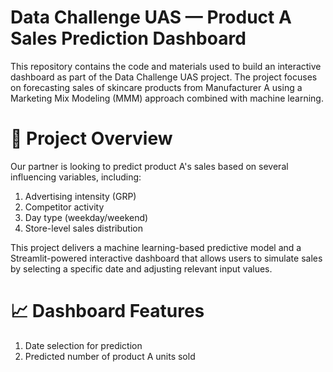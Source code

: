 # Data Challenge UAS — Product A Sales Prediction Dashboard

This repository contains the code and materials used to build an interactive dashboard as part of the Data Challenge UAS project. The project focuses on forecasting sales of skincare products from Manufacturer A using a Marketing Mix Modeling (MMM) approach combined with machine learning.

# 📌 Project Overview

Our partner is looking to predict product A's sales based on several influencing variables, including:
1. Advertising intensity (GRP)
2. Competitor activity
3. Day type (weekday/weekend)
4. Store-level sales distribution

This project delivers a machine learning-based predictive model and a Streamlit-powered interactive dashboard that allows users to simulate sales by selecting a specific date and adjusting relevant input values.

# 📈 Dashboard Features
1. Date selection for prediction
2. Predicted number of product A units sold
